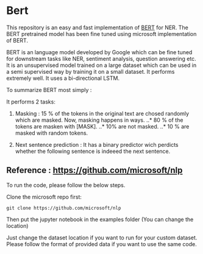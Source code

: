 # Bert

This repository is an easy and fast implementation of [BERT](https://arxiv.org/pdf/1810.04805.pdf) for NER.
The BERT pretrained model has been fine tuned using microsoft
implementation of BERT.

BERT is an language model developed by Google which can be fine tuned for
downstream tasks like NER, sentiment analysis, question answering etc.
It is an unsupervised model trained on a large dataset which can be used in a
semi supervised way by training it on a small dataset. It performs extremely well.
It uses a bi-directional LSTM.

To summarize BERT most simply :

It performs 2 tasks:
1. Masking : 15 % of the tokens in the original text are chosed randomly
which are masked. Now, masking happens in ways.
..* 80 % of the tokens are masken with [MASK].
..* 10% are not masked.
..* 10 % are masked with random tokens.

2. Next sentence prediction : It has a binary predictor wich perdicts whether
the following sentence is indeeed the next sentence.



## Reference : https://github.com/microsoft/nlp


To run the code, please follow the below steps.

Clone the microsoft repo first:

```git clone https://github.com/microsoft/nlp```

Then put the jupyter notebook in the examples folder (You can change the location)

Just change the dataset location if you want to run for your custom dataset.
Please follow the format of provided data if you want to use the same code.
